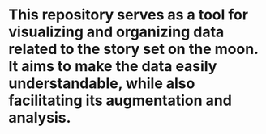 # This repository serves as a tool for visualizing and organizing data related to the story set on the moon. It aims to make the data easily understandable, while also facilitating its augmentation and analysis.

